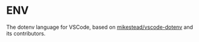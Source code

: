 
# ENV

The dotenv language for VSCode, based on [mikestead/vscode-dotenv](https://github.com/mikestead/vscode-dotenv) and its contributors.
